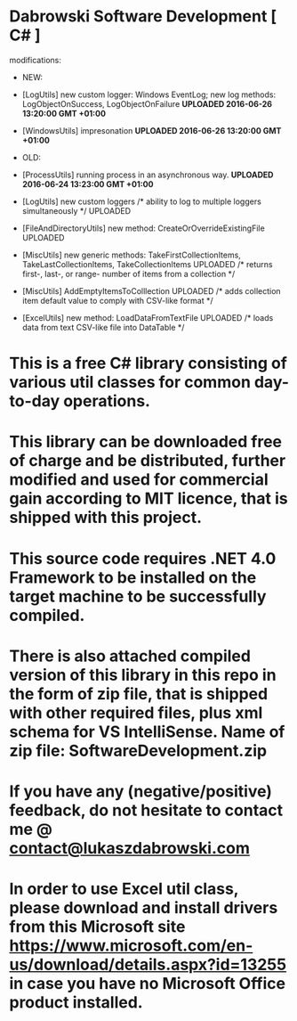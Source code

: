 # Dabrowski Software Development [ C# ]

modifications:
- NEW:
 - [LogUtils]  new custom logger: Windows EventLog; new log methods: LogObjectOnSuccess, LogObjectOnFailure
  <strong>UPLOADED 2016-06-26 13:20:00 GMT +01:00</strong>
 - [WindowsUtils]  impresonation <strong>UPLOADED 2016-06-26 13:20:00 GMT +01:00</strong> 

- OLD:
 - [ProcessUtils] running process in an asynchronous way. <strong>UPLOADED 2016-06-24 13:23:00 GMT +01:00</strong>
 - [LogUtils] new custom loggers /* ability to log to multiple loggers simultaneously */ UPLOADED
 - [FileAndDirectoryUtils] new method: CreateOrOverrideExistingFile UPLOADED
 - [MiscUtils] new generic methods: TakeFirstCollectionItems, TakeLastCollectionItems, TakeCollectionItems UPLOADED /* returns first-, last-, or range- number of items from a collection */
 - [MiscUtils] AddEmptyItemsToColllection UPLOADED /* adds collection item default value to comply with CSV-like format */
 - [ExcelUtils] new method: LoadDataFromTextFile UPLOADED /* loads data from text CSV-like file into DataTable */


# This is a free C# library consisting of various util classes for common day-to-day operations.

# This library can be downloaded free of charge and be distributed, further modified and used for commercial gain according to MIT licence, that is shipped with this project.
  
# This source code requires .NET 4.0 Framework to be installed on the target machine to be successfully compiled.

# There is also attached compiled version of this library in this repo in the form of zip file, that is shipped with other required files, plus xml schema for VS IntelliSense. Name of zip file: SoftwareDevelopment.zip

# If you have any (negative/positive) feedback, do not hesitate to contact me @ contact@lukaszdabrowski.com

# In order to use Excel util class, please download and install drivers from this Microsoft site https://www.microsoft.com/en-us/download/details.aspx?id=13255 in case you have no Microsoft Office product installed.

